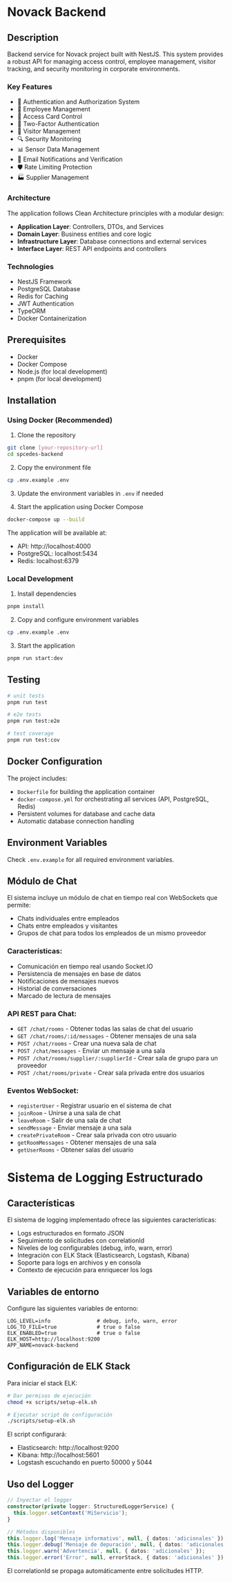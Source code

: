 # Novack Backend

## Description

Backend service for Novack project built with NestJS. This system provides a robust API for managing access control, employee management, visitor tracking, and security monitoring in corporate environments.

### Key Features

- 🔐 Authentication and Authorization System
- 👥 Employee Management
- 🎫 Access Card Control
- 📱 Two-Factor Authentication
- 🏢 Visitor Management
- 🔍 Security Monitoring
- 📊 Sensor Data Management
- 📧 Email Notifications and Verification
- 🛡️ Rate Limiting Protection
- 🏭 Supplier Management

### Architecture

The application follows Clean Architecture principles with a modular design:

- **Application Layer**: Controllers, DTOs, and Services
- **Domain Layer**: Business entities and core logic
- **Infrastructure Layer**: Database connections and external services
- **Interface Layer**: REST API endpoints and controllers

### Technologies

- NestJS Framework
- PostgreSQL Database
- Redis for Caching
- JWT Authentication
- TypeORM
- Docker Containerization

## Prerequisites

- Docker
- Docker Compose
- Node.js (for local development)
- pnpm (for local development)

## Installation

### Using Docker (Recommended)

1. Clone the repository

```bash
git clone [your-repository-url]
cd spcedes-backend
```

2. Copy the environment file

```bash
cp .env.example .env
```

3. Update the environment variables in `.env` if needed

4. Start the application using Docker Compose

```bash
docker-compose up --build
```

The application will be available at:

- API: http://localhost:4000
- PostgreSQL: localhost:5434
- Redis: localhost:6379

### Local Development

1. Install dependencies

```bash
pnpm install
```

2. Copy and configure environment variables

```bash
cp .env.example .env
```

3. Start the application

```bash
pnpm run start:dev
```

## Testing

```bash
# unit tests
pnpm run test

# e2e tests
pnpm run test:e2e

# test coverage
pnpm run test:cov
```

## Docker Configuration

The project includes:

- `Dockerfile` for building the application container
- `docker-compose.yml` for orchestrating all services (API, PostgreSQL, Redis)
- Persistent volumes for database and cache data
- Automatic database connection handling

## Environment Variables

Check `.env.example` for all required environment variables.

## Módulo de Chat

El sistema incluye un módulo de chat en tiempo real con WebSockets que permite:

- Chats individuales entre empleados
- Chats entre empleados y visitantes
- Grupos de chat para todos los empleados de un mismo proveedor

### Características:

- Comunicación en tiempo real usando Socket.IO
- Persistencia de mensajes en base de datos
- Notificaciones de mensajes nuevos
- Historial de conversaciones
- Marcado de lectura de mensajes

### API REST para Chat:

- `GET /chat/rooms` - Obtener todas las salas de chat del usuario
- `GET /chat/rooms/:id/messages` - Obtener mensajes de una sala
- `POST /chat/rooms` - Crear una nueva sala de chat
- `POST /chat/messages` - Enviar un mensaje a una sala
- `POST /chat/rooms/supplier/:supplierId` - Crear sala de grupo para un proveedor
- `POST /chat/rooms/private` - Crear sala privada entre dos usuarios

### Eventos WebSocket:

- `registerUser` - Registrar usuario en el sistema de chat
- `joinRoom` - Unirse a una sala de chat
- `leaveRoom` - Salir de una sala de chat
- `sendMessage` - Enviar mensaje a una sala
- `createPrivateRoom` - Crear sala privada con otro usuario
- `getRoomMessages` - Obtener mensajes de una sala
- `getUserRooms` - Obtener salas del usuario

# Sistema de Logging Estructurado

## Características

El sistema de logging implementado ofrece las siguientes características:

- Logs estructurados en formato JSON
- Seguimiento de solicitudes con correlationId
- Niveles de log configurables (debug, info, warn, error)
- Integración con ELK Stack (Elasticsearch, Logstash, Kibana)
- Soporte para logs en archivos y en consola
- Contexto de ejecución para enriquecer los logs

## Variables de entorno

Configure las siguientes variables de entorno:

```
LOG_LEVEL=info               # debug, info, warn, error
LOG_TO_FILE=true             # true o false
ELK_ENABLED=true             # true o false
ELK_HOST=http://localhost:9200
APP_NAME=novack-backend
```

## Configuración de ELK Stack

Para iniciar el stack ELK:

```bash
# Dar permisos de ejecución
chmod +x scripts/setup-elk.sh

# Ejecutar script de configuración
./scripts/setup-elk.sh
```

El script configurará:

- Elasticsearch: http://localhost:9200
- Kibana: http://localhost:5601
- Logstash escuchando en puerto 50000 y 5044

## Uso del Logger

```typescript
// Inyectar el logger
constructor(private logger: StructuredLoggerService) {
  this.logger.setContext('MiServicio');
}

// Métodos disponibles
this.logger.log('Mensaje informativo', null, { datos: 'adicionales' });
this.logger.debug('Mensaje de depuración', null, { datos: 'adicionales' });
this.logger.warn('Advertencia', null, { datos: 'adicionales' });
this.logger.error('Error', null, errorStack, { datos: 'adicionales' });
```

El correlationId se propaga automáticamente entre solicitudes HTTP.
